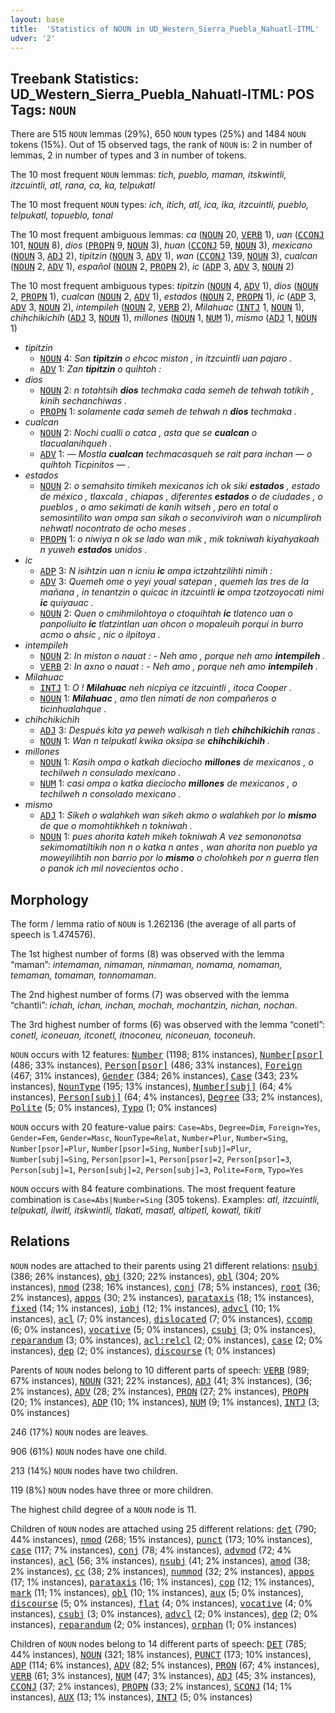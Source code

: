 ```yaml
---
layout: base
title:  'Statistics of NOUN in UD_Western_Sierra_Puebla_Nahuatl-ITML'
udver: '2'
---
```


## Treebank Statistics: UD_Western_Sierra_Puebla_Nahuatl-ITML: POS Tags: `NOUN`

There are 515 `NOUN` lemmas (29%), 650 `NOUN` types (25%) and 1484 `NOUN` tokens (15%).
Out of 15 observed tags, the rank of `NOUN` is: 2 in number of lemmas, 2 in number of types and 3 in number of tokens.

The 10 most frequent `NOUN` lemmas: <em>tich, pueblo, maman, itskwintli, itzcuintli, atl, rana, ca, ka, telpukatl</em>

The 10 most frequent `NOUN` types:  <em>ich, itich, atl, ica, ika, itzcuintli, pueblo, telpukatl, topueblo, tonal</em>

The 10 most frequent ambiguous lemmas: <em>ca</em> (<tt><a href="nhi_itml-pos-NOUN.html">NOUN</a></tt> 20, <tt><a href="nhi_itml-pos-VERB.html">VERB</a></tt> 1), <em>uan</em> (<tt><a href="nhi_itml-pos-CCONJ.html">CCONJ</a></tt> 101, <tt><a href="nhi_itml-pos-NOUN.html">NOUN</a></tt> 8), <em>dios</em> (<tt><a href="nhi_itml-pos-PROPN.html">PROPN</a></tt> 9, <tt><a href="nhi_itml-pos-NOUN.html">NOUN</a></tt> 3), <em>huan</em> (<tt><a href="nhi_itml-pos-CCONJ.html">CCONJ</a></tt> 59, <tt><a href="nhi_itml-pos-NOUN.html">NOUN</a></tt> 3), <em>mexicano</em> (<tt><a href="nhi_itml-pos-NOUN.html">NOUN</a></tt> 3, <tt><a href="nhi_itml-pos-ADJ.html">ADJ</a></tt> 2), <em>tipitzin</em> (<tt><a href="nhi_itml-pos-NOUN.html">NOUN</a></tt> 3, <tt><a href="nhi_itml-pos-ADV.html">ADV</a></tt> 1), <em>wan</em> (<tt><a href="nhi_itml-pos-CCONJ.html">CCONJ</a></tt> 139, <tt><a href="nhi_itml-pos-NOUN.html">NOUN</a></tt> 3), <em>cualcan</em> (<tt><a href="nhi_itml-pos-NOUN.html">NOUN</a></tt> 2, <tt><a href="nhi_itml-pos-ADV.html">ADV</a></tt> 1), <em>español</em> (<tt><a href="nhi_itml-pos-NOUN.html">NOUN</a></tt> 2, <tt><a href="nhi_itml-pos-PROPN.html">PROPN</a></tt> 2), <em>ic</em> (<tt><a href="nhi_itml-pos-ADP.html">ADP</a></tt> 3, <tt><a href="nhi_itml-pos-ADV.html">ADV</a></tt> 3, <tt><a href="nhi_itml-pos-NOUN.html">NOUN</a></tt> 2)

The 10 most frequent ambiguous types:  <em>tipitzin</em> (<tt><a href="nhi_itml-pos-NOUN.html">NOUN</a></tt> 4, <tt><a href="nhi_itml-pos-ADV.html">ADV</a></tt> 1), <em>dios</em> (<tt><a href="nhi_itml-pos-NOUN.html">NOUN</a></tt> 2, <tt><a href="nhi_itml-pos-PROPN.html">PROPN</a></tt> 1), <em>cualcan</em> (<tt><a href="nhi_itml-pos-NOUN.html">NOUN</a></tt> 2, <tt><a href="nhi_itml-pos-ADV.html">ADV</a></tt> 1), <em>estados</em> (<tt><a href="nhi_itml-pos-NOUN.html">NOUN</a></tt> 2, <tt><a href="nhi_itml-pos-PROPN.html">PROPN</a></tt> 1), <em>ic</em> (<tt><a href="nhi_itml-pos-ADP.html">ADP</a></tt> 3, <tt><a href="nhi_itml-pos-ADV.html">ADV</a></tt> 3, <tt><a href="nhi_itml-pos-NOUN.html">NOUN</a></tt> 2), <em>intempileh</em> (<tt><a href="nhi_itml-pos-NOUN.html">NOUN</a></tt> 2, <tt><a href="nhi_itml-pos-VERB.html">VERB</a></tt> 2), <em>Milahuac</em> (<tt><a href="nhi_itml-pos-INTJ.html">INTJ</a></tt> 1, <tt><a href="nhi_itml-pos-NOUN.html">NOUN</a></tt> 1), <em>chihchikichih</em> (<tt><a href="nhi_itml-pos-ADJ.html">ADJ</a></tt> 3, <tt><a href="nhi_itml-pos-NOUN.html">NOUN</a></tt> 1), <em>millones</em> (<tt><a href="nhi_itml-pos-NOUN.html">NOUN</a></tt> 1, <tt><a href="nhi_itml-pos-NUM.html">NUM</a></tt> 1), <em>mismo</em> (<tt><a href="nhi_itml-pos-ADJ.html">ADJ</a></tt> 1, <tt><a href="nhi_itml-pos-NOUN.html">NOUN</a></tt> 1)


* <em>tipitzin</em>
  * <tt><a href="nhi_itml-pos-NOUN.html">NOUN</a></tt> 4: <em>San <b>tipitzin</b> o ehcoc miston , in itzcuintli uan pajaro .</em>
  * <tt><a href="nhi_itml-pos-ADV.html">ADV</a></tt> 1: <em>Zan <b>tipitzin</b> o quihtoh :</em>
* <em>dios</em>
  * <tt><a href="nhi_itml-pos-NOUN.html">NOUN</a></tt> 2: <em>n totahtsih <b>dios</b> techmaka cada semeh de tehwah totikih , kinih sechanchiwas .</em>
  * <tt><a href="nhi_itml-pos-PROPN.html">PROPN</a></tt> 1: <em>solamente cada semeh de tehwah n <b>dios</b> techmaka .</em>
* <em>cualcan</em>
  * <tt><a href="nhi_itml-pos-NOUN.html">NOUN</a></tt> 2: <em>Nochi cualli o catca , asta que se <b>cualcan</b> o tlacualanihqueh .</em>
  * <tt><a href="nhi_itml-pos-ADV.html">ADV</a></tt> 1: <em>— Mostla <b>cualcan</b> techmacasqueh se rait para inchan — o quihtoh Ticpinitos — .</em>
* <em>estados</em>
  * <tt><a href="nhi_itml-pos-NOUN.html">NOUN</a></tt> 2: <em>o semahsito timikeh mexicanos ich ok siki <b>estados</b> , estado de méxico , tlaxcala , chiapas , diferentes <b>estados</b> o de ciudades , o pueblos , o amo sekimati de kanih witseh , pero en total o semosintilito wan ompa san sikah o seconviviroh wan o nicumpliroh nehwatl nocontrato de ocho meses .</em>
  * <tt><a href="nhi_itml-pos-PROPN.html">PROPN</a></tt> 1: <em>o niwiya n ok se lado wan mik , mik tokniwah kiyahyakoah n yuweh <b>estados</b> unidos .</em>
* <em>ic</em>
  * <tt><a href="nhi_itml-pos-ADP.html">ADP</a></tt> 3: <em>N isihtzin uan n icniu <b>ic</b> ompa ictzahtzilihti nimih :</em>
  * <tt><a href="nhi_itml-pos-ADV.html">ADV</a></tt> 3: <em>Quemeh ome o yeyi youal satepan , quemeh las tres de la mañana , in tenantzin o quicac in itzcuintli <b>ic</b> ompa tzotzoyocati nimi <b>ic</b> quiyauac .</em>
  * <tt><a href="nhi_itml-pos-NOUN.html">NOUN</a></tt> 2: <em>Quen o cmihmilohtoya o ctoquihtah <b>ic</b> tlatenco uan o panpoliuito <b>ic</b> tlatzintlan uan ohcon o mopaleuih porqui in burro acmo o ahsic , nic o ilpitoya .</em>
* <em>intempileh</em>
  * <tt><a href="nhi_itml-pos-NOUN.html">NOUN</a></tt> 2: <em>In miston o nauat : - Neh amo , porque neh amo <b>intempileh</b> .</em>
  * <tt><a href="nhi_itml-pos-VERB.html">VERB</a></tt> 2: <em>In axno o nauat : - Neh amo , porque neh amo <b>intempileh</b> .</em>
* <em>Milahuac</em>
  * <tt><a href="nhi_itml-pos-INTJ.html">INTJ</a></tt> 1: <em>O ! <b>Milahuac</b> neh nicpiya ce itzcuintli , itoca Cooper .</em>
  * <tt><a href="nhi_itml-pos-NOUN.html">NOUN</a></tt> 1: <em><b>Milahuac</b> , amo tlen nimati de non compañeros o ticinhualahque .</em>
* <em>chihchikichih</em>
  * <tt><a href="nhi_itml-pos-ADJ.html">ADJ</a></tt> 3: <em>Después kita ya peweh walkisah n tleh <b>chihchikichih</b> ranas .</em>
  * <tt><a href="nhi_itml-pos-NOUN.html">NOUN</a></tt> 1: <em>Wan n telpukatl kwika oksipa se <b>chihchikichih</b> .</em>
* <em>millones</em>
  * <tt><a href="nhi_itml-pos-NOUN.html">NOUN</a></tt> 1: <em>Kasih ompa o katkah dieciocho <b>millones</b> de mexicanos , o techilweh n consulado mexicano .</em>
  * <tt><a href="nhi_itml-pos-NUM.html">NUM</a></tt> 1: <em>casi ompa o katka dieciocho <b>millones</b> de mexicanos , o techilweh n consolado mexicano .</em>
* <em>mismo</em>
  * <tt><a href="nhi_itml-pos-ADJ.html">ADJ</a></tt> 1: <em>Sikeh o walahkeh wan sikeh akmo o walahkeh por lo <b>mismo</b> de que o momohtikhkeh n tokniwah .</em>
  * <tt><a href="nhi_itml-pos-NOUN.html">NOUN</a></tt> 1: <em>pues ahorita kateh mikeh tokniwah A vez semononotsa sekimomatiltikih non n o katka n antes , wan ahorita non pueblo ya moweyilihtih non barrio por lo <b>mismo</b> o cholohkeh por n guerra tlen o panok ich mil novecientos ocho .</em>

## Morphology

The form / lemma ratio of `NOUN` is 1.262136 (the average of all parts of speech is 1.474576).

The 1st highest number of forms (8) was observed with the lemma “maman”: <em>intemaman, nimaman, ninmaman, nomama, nomaman, temaman, tomaman, tonnomaman</em>.

The 2nd highest number of forms (7) was observed with the lemma “chantli”: <em>ichah, ichan, inchan, mochah, mochantzin, nichan, nochan</em>.

The 3rd highest number of forms (6) was observed with the lemma “conetl”: <em>conetl, iconeuan, itconetl, itnoconeu, niconeuan, toconeuh</em>.

`NOUN` occurs with 12 features: <tt><a href="nhi_itml-feat-Number.html">Number</a></tt> (1198; 81% instances), <tt><a href="nhi_itml-feat-Number-psor.html">Number[psor]</a></tt> (486; 33% instances), <tt><a href="nhi_itml-feat-Person-psor.html">Person[psor]</a></tt> (486; 33% instances), <tt><a href="nhi_itml-feat-Foreign.html">Foreign</a></tt> (467; 31% instances), <tt><a href="nhi_itml-feat-Gender.html">Gender</a></tt> (384; 26% instances), <tt><a href="nhi_itml-feat-Case.html">Case</a></tt> (343; 23% instances), <tt><a href="nhi_itml-feat-NounType.html">NounType</a></tt> (195; 13% instances), <tt><a href="nhi_itml-feat-Number-subj.html">Number[subj]</a></tt> (64; 4% instances), <tt><a href="nhi_itml-feat-Person-subj.html">Person[subj]</a></tt> (64; 4% instances), <tt><a href="nhi_itml-feat-Degree.html">Degree</a></tt> (33; 2% instances), <tt><a href="nhi_itml-feat-Polite.html">Polite</a></tt> (5; 0% instances), <tt><a href="nhi_itml-feat-Typo.html">Typo</a></tt> (1; 0% instances)

`NOUN` occurs with 20 feature-value pairs: `Case=Abs`, `Degree=Dim`, `Foreign=Yes`, `Gender=Fem`, `Gender=Masc`, `NounType=Relat`, `Number=Plur`, `Number=Sing`, `Number[psor]=Plur`, `Number[psor]=Sing`, `Number[subj]=Plur`, `Number[subj]=Sing`, `Person[psor]=1`, `Person[psor]=2`, `Person[psor]=3`, `Person[subj]=1`, `Person[subj]=2`, `Person[subj]=3`, `Polite=Form`, `Typo=Yes`

`NOUN` occurs with 84 feature combinations.
The most frequent feature combination is `Case=Abs|Number=Sing` (305 tokens).
Examples: <em>atl, itzcuintli, telpukatl, ilwitl, itskwintli, tlakatl, masatl, altipetl, kowatl, tikitl</em>


## Relations

`NOUN` nodes are attached to their parents using 21 different relations: <tt><a href="nhi_itml-dep-nsubj.html">nsubj</a></tt> (386; 26% instances), <tt><a href="nhi_itml-dep-obj.html">obj</a></tt> (320; 22% instances), <tt><a href="nhi_itml-dep-obl.html">obl</a></tt> (304; 20% instances), <tt><a href="nhi_itml-dep-nmod.html">nmod</a></tt> (238; 16% instances), <tt><a href="nhi_itml-dep-conj.html">conj</a></tt> (78; 5% instances), <tt><a href="nhi_itml-dep-root.html">root</a></tt> (36; 2% instances), <tt><a href="nhi_itml-dep-appos.html">appos</a></tt> (30; 2% instances), <tt><a href="nhi_itml-dep-parataxis.html">parataxis</a></tt> (18; 1% instances), <tt><a href="nhi_itml-dep-fixed.html">fixed</a></tt> (14; 1% instances), <tt><a href="nhi_itml-dep-iobj.html">iobj</a></tt> (12; 1% instances), <tt><a href="nhi_itml-dep-advcl.html">advcl</a></tt> (10; 1% instances), <tt><a href="nhi_itml-dep-acl.html">acl</a></tt> (7; 0% instances), <tt><a href="nhi_itml-dep-dislocated.html">dislocated</a></tt> (7; 0% instances), <tt><a href="nhi_itml-dep-ccomp.html">ccomp</a></tt> (6; 0% instances), <tt><a href="nhi_itml-dep-vocative.html">vocative</a></tt> (5; 0% instances), <tt><a href="nhi_itml-dep-csubj.html">csubj</a></tt> (3; 0% instances), <tt><a href="nhi_itml-dep-reparandum.html">reparandum</a></tt> (3; 0% instances), <tt><a href="nhi_itml-dep-acl-relcl.html">acl:relcl</a></tt> (2; 0% instances), <tt><a href="nhi_itml-dep-case.html">case</a></tt> (2; 0% instances), <tt><a href="nhi_itml-dep-dep.html">dep</a></tt> (2; 0% instances), <tt><a href="nhi_itml-dep-discourse.html">discourse</a></tt> (1; 0% instances)

Parents of `NOUN` nodes belong to 10 different parts of speech: <tt><a href="nhi_itml-pos-VERB.html">VERB</a></tt> (989; 67% instances), <tt><a href="nhi_itml-pos-NOUN.html">NOUN</a></tt> (321; 22% instances), <tt><a href="nhi_itml-pos-ADJ.html">ADJ</a></tt> (41; 3% instances),  (36; 2% instances), <tt><a href="nhi_itml-pos-ADV.html">ADV</a></tt> (28; 2% instances), <tt><a href="nhi_itml-pos-PRON.html">PRON</a></tt> (27; 2% instances), <tt><a href="nhi_itml-pos-PROPN.html">PROPN</a></tt> (20; 1% instances), <tt><a href="nhi_itml-pos-ADP.html">ADP</a></tt> (10; 1% instances), <tt><a href="nhi_itml-pos-NUM.html">NUM</a></tt> (9; 1% instances), <tt><a href="nhi_itml-pos-INTJ.html">INTJ</a></tt> (3; 0% instances)

246 (17%) `NOUN` nodes are leaves.

906 (61%) `NOUN` nodes have one child.

213 (14%) `NOUN` nodes have two children.

119 (8%) `NOUN` nodes have three or more children.

The highest child degree of a `NOUN` node is 11.

Children of `NOUN` nodes are attached using 25 different relations: <tt><a href="nhi_itml-dep-det.html">det</a></tt> (790; 44% instances), <tt><a href="nhi_itml-dep-nmod.html">nmod</a></tt> (268; 15% instances), <tt><a href="nhi_itml-dep-punct.html">punct</a></tt> (173; 10% instances), <tt><a href="nhi_itml-dep-case.html">case</a></tt> (117; 7% instances), <tt><a href="nhi_itml-dep-conj.html">conj</a></tt> (78; 4% instances), <tt><a href="nhi_itml-dep-advmod.html">advmod</a></tt> (72; 4% instances), <tt><a href="nhi_itml-dep-acl.html">acl</a></tt> (56; 3% instances), <tt><a href="nhi_itml-dep-nsubj.html">nsubj</a></tt> (41; 2% instances), <tt><a href="nhi_itml-dep-amod.html">amod</a></tt> (38; 2% instances), <tt><a href="nhi_itml-dep-cc.html">cc</a></tt> (38; 2% instances), <tt><a href="nhi_itml-dep-nummod.html">nummod</a></tt> (32; 2% instances), <tt><a href="nhi_itml-dep-appos.html">appos</a></tt> (17; 1% instances), <tt><a href="nhi_itml-dep-parataxis.html">parataxis</a></tt> (16; 1% instances), <tt><a href="nhi_itml-dep-cop.html">cop</a></tt> (12; 1% instances), <tt><a href="nhi_itml-dep-mark.html">mark</a></tt> (11; 1% instances), <tt><a href="nhi_itml-dep-obl.html">obl</a></tt> (10; 1% instances), <tt><a href="nhi_itml-dep-aux.html">aux</a></tt> (5; 0% instances), <tt><a href="nhi_itml-dep-discourse.html">discourse</a></tt> (5; 0% instances), <tt><a href="nhi_itml-dep-flat.html">flat</a></tt> (4; 0% instances), <tt><a href="nhi_itml-dep-vocative.html">vocative</a></tt> (4; 0% instances), <tt><a href="nhi_itml-dep-csubj.html">csubj</a></tt> (3; 0% instances), <tt><a href="nhi_itml-dep-advcl.html">advcl</a></tt> (2; 0% instances), <tt><a href="nhi_itml-dep-dep.html">dep</a></tt> (2; 0% instances), <tt><a href="nhi_itml-dep-reparandum.html">reparandum</a></tt> (2; 0% instances), <tt><a href="nhi_itml-dep-orphan.html">orphan</a></tt> (1; 0% instances)

Children of `NOUN` nodes belong to 14 different parts of speech: <tt><a href="nhi_itml-pos-DET.html">DET</a></tt> (785; 44% instances), <tt><a href="nhi_itml-pos-NOUN.html">NOUN</a></tt> (321; 18% instances), <tt><a href="nhi_itml-pos-PUNCT.html">PUNCT</a></tt> (173; 10% instances), <tt><a href="nhi_itml-pos-ADP.html">ADP</a></tt> (114; 6% instances), <tt><a href="nhi_itml-pos-ADV.html">ADV</a></tt> (82; 5% instances), <tt><a href="nhi_itml-pos-PRON.html">PRON</a></tt> (67; 4% instances), <tt><a href="nhi_itml-pos-VERB.html">VERB</a></tt> (61; 3% instances), <tt><a href="nhi_itml-pos-NUM.html">NUM</a></tt> (47; 3% instances), <tt><a href="nhi_itml-pos-ADJ.html">ADJ</a></tt> (45; 3% instances), <tt><a href="nhi_itml-pos-CCONJ.html">CCONJ</a></tt> (37; 2% instances), <tt><a href="nhi_itml-pos-PROPN.html">PROPN</a></tt> (33; 2% instances), <tt><a href="nhi_itml-pos-SCONJ.html">SCONJ</a></tt> (14; 1% instances), <tt><a href="nhi_itml-pos-AUX.html">AUX</a></tt> (13; 1% instances), <tt><a href="nhi_itml-pos-INTJ.html">INTJ</a></tt> (5; 0% instances)

